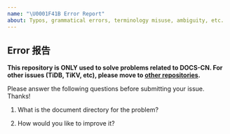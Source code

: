```yaml
---
name: "\U0001F41B Error Report"
about: Typos, grammatical errors, terminology misuse, ambiguity, etc.
---
```


## Error 报告

**This repository is ONLY used to solve problems related to DOCS-CN. For other issues (TiDB, TiKV, etc), please move to [other repositories](https://github.com/pingcap/).**
<!-- 本仓库仅用于解决与中文文档相关的问题，
如需讨论产品相关技术或反馈 bug，请移步其他[相关仓库](https://github.com/pingcap/)。
如果在产品使用中遇到问题，需要寻求技术支持，请移步 [AskTUG 论坛](https://asktug.com/)。 -->

Please answer the following questions before submitting your issue. Thanks!
<!-- 非常感谢你提出相关问题，在提交你的 issue 之前，请回答下面几个问题：-->

1. What is the document directory for the problem?
<!-- 1. 该问题出现的文档路径是什么？-->


2. How would you like to improve it?
<!-- 2. 你希望如何改正它? -->


